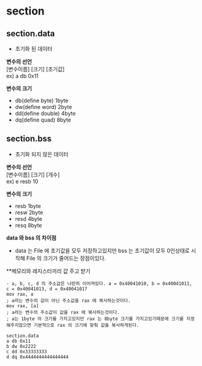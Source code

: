 # section
## section.data
- 초기화 된 데이터  

**변수의 선언**  
[변수이름] [크기] [초기값]  
ex) a db 0x11  

**변수의 크기**
- db(define byte) 1byte
- dw(define word) 2byte
- dd(define double) 4byte
- dq(define quad) 8byte

## section.bss
- 초기화 되지 않은 데이터  

**변수의 선언**  
[변수이름] [크기] [개수]  
ex) e resb 10  

**변수의 크기**
- resb 1byte
- resw 2byte
- resd 4byte
- resq 8byte

**data 와 bss 의 차이점**
- data 는 File 에 초기값을 모두 저장하고있지만 bss 는 초기값이 모두 0인상태로 시작해 File 의 크기가 줄어드는 장점이있다.

**메모리와 레지스터끼리 값 주고 받기
```Assembly
- a, b, c, d 의 주소값은 나란히 이어져있다. a = 0x40041010, b = 0x40041011, c = 0x40041013, d = 0x40041017  
mov rax, a 
; a라는 변수의 값이 아닌 주소값을 rax 에 복사하는것이다.
mov rax, [a] 
; a라는 변수의 주소값이 값을 rax 에 복사하는것이다.
; a는 1byte 의 크기를 가지고있지만 rax 는 8byte 크기를 가지고있기때문에 크기를 지정해주지않으면 기본적으로 rax 의 크기에 맞춰 값을 복사하게된다.

section.data
a db 0x11
b dw 0x2222
c dd 0x33333333
d dq 0x4444444444444444
```
